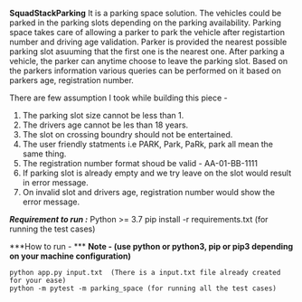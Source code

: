 **SquadStackParking**
It is a parking space solution. The vehicles could be parked in the parking slots depending on the parking availability.
Parking space takes care of allowing a parker to park the vehicle after registartion number and driving age validation.
Parker is provided the nearest possible parking slot asuuming that the first one is the nearest one.
After parking a vehicle, the parker can anytime choose to leave the parking slot.
Based on the parkers information various queries can be performed on it based on parkers age, registration number.

There are few assumption I took while building this piece - 
1. The parking slot size cannot be less than 1.
2. The drivers age cannot be les than 18 years.
3. The slot on crossing boundry should not be entertained.
4. The user friendly statments i.e PARK, Park, PaRk, park all mean the same thing.
5. The registration number format shoud be valid - AA-01-BB-1111
6. If parking slot is already empty and we try leave on the slot would result in error message.
7. On invalid slot and drivers age, registration number would show the error message.

***Requirement to run :***
Python >= 3.7
pip install -r requirements.txt  (for running the test cases)

***How to run - ***
**Note - (use python or python3, pip or pip3 depending on your machine configuration)**
```
python app.py input.txt  (There is a input.txt file already created for your ease)
python -m pytest -m parking_space (for running all the test cases)
```

